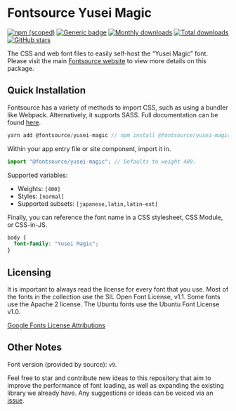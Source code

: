 # Fontsource Yusei Magic

[![npm (scoped)](https://img.shields.io/npm/v/@fontsource/yusei-magic?color=brightgreen)](https://www.npmjs.com/package/@fontsource/yusei-magic) [![Generic badge](https://img.shields.io/badge/fontsource-passing-brightgreen)](https://github.com/fontsource/fontsource) [![Monthly downloads](https://badgen.net/npm/dm/@fontsource/yusei-magic)](https://github.com/fontsource/fontsource) [![Total downloads](https://badgen.net/npm/dt/@fontsource/yusei-magic)](https://github.com/fontsource/fontsource) [![GitHub stars](https://img.shields.io/github/stars/fontsource/fontsource.svg?style=social&label=Star)](https://github.com/fontsource/fontsource/stargazers)

The CSS and web font files to easily self-host the “Yusei Magic” font. Please visit the main [Fontsource website](https://fontsource.org/fonts/yusei-magic) to view more details on this package.

## Quick Installation

Fontsource has a variety of methods to import CSS, such as using a bundler like Webpack. Alternatively, it supports SASS. Full documentation can be found [here](https://fontsource.org/docs/introduction).

```javascript
yarn add @fontsource/yusei-magic // npm install @fontsource/yusei-magic
```

Within your app entry file or site component, import it in.

```javascript
import "@fontsource/yusei-magic"; // Defaults to weight 400.
```

Supported variables:

- Weights: `[400]`
- Styles: `[normal]`
- Supported subsets: `[japanese,latin,latin-ext]`

Finally, you can reference the font name in a CSS stylesheet, CSS Module, or CSS-in-JS.

```css
body {
  font-family: "Yusei Magic";
}
```

## Licensing

It is important to always read the license for every font that you use.
Most of the fonts in the collection use the SIL Open Font License, v1.1. Some fonts use the Apache 2 license. The Ubuntu fonts use the Ubuntu Font License v1.0.

[Google Fonts License Attributions](https://fonts.google.com/attribution)

## Other Notes

Font version (provided by source): `v9`.

Feel free to star and contribute new ideas to this repository that aim to improve the performance of font loading, as well as expanding the existing library we already have. Any suggestions or ideas can be voiced via an [issue](https://github.com/fontsource/fontsource/issues).
